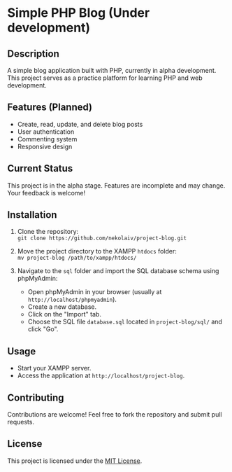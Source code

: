 # Simple PHP Blog (Under development)

## Description
A simple blog application built with PHP, currently in alpha development. This project serves as a practice platform for learning PHP and web development.

## Features (Planned)
- Create, read, update, and delete blog posts
- User authentication
- Commenting system
- Responsive design

## Current Status
This project is in the alpha stage. Features are incomplete and may change. Your feedback is welcome!

## Installation
1. Clone the repository:  
   `git clone https://github.com/nekolaiv/project-blog.git`
   
2. Move the project directory to the XAMPP `htdocs` folder:  
   `mv project-blog /path/to/xampp/htdocs/`
   
3. Navigate to the `sql` folder and import the SQL database schema using phpMyAdmin:
   - Open phpMyAdmin in your browser (usually at `http://localhost/phpmyadmin`).
   - Create a new database.
   - Click on the "Import" tab.
   - Choose the SQL file `database.sql` located in `project-blog/sql/` and click "Go".

## Usage
- Start your XAMPP server.
- Access the application at `http://localhost/project-blog`.

## Contributing
Contributions are welcome! Feel free to fork the repository and submit pull requests.

## License
This project is licensed under the [MIT License](LICENSE).
